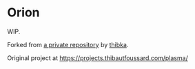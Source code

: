 # Orion

WIP.  

Forked from [a private repository](https://gitlab.com/thibka-2021/20210906_plasma) by [thibka](https://gitlab.com/thibka).  

Original project at https://projects.thibautfoussard.com/plasma/
